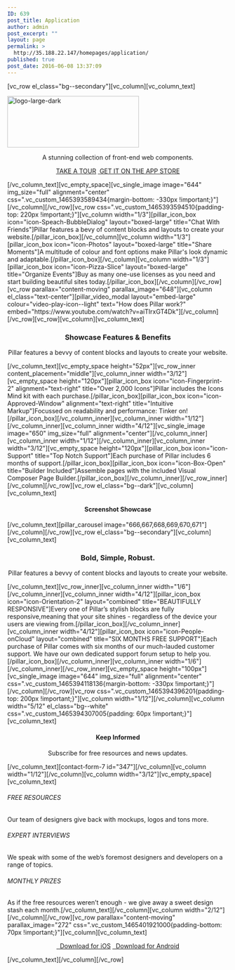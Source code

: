 ```yaml
---
ID: 639
post_title: Application
author: admin
post_excerpt: ""
layout: page
permalink: >
  http://35.188.22.147/homepages/application/
published: true
post_date: 2016-06-08 13:37:09
---
```

[vc_row el_class="bg--secondary"][vc_column][vc_column_text]
<p class="lead"><img class="size-medium wp-image-642 aligncenter" src="http://35.188.22.147/wp-content/uploads/2016/06/logo-large-dark-300x117.png" alt="logo-large-dark" width="300" height="117" /></p>
<p class="lead" style="text-align: center;">A stunning collection of
front-end web components.</p>
<p style="text-align: center;"><a class="btn btn--primary" href="https://themeforest.net/item/pillar-multipurpose-multiconcept-responsive-wordpress-theme/17795788?ref=tommusrhodus"><span class="btn__text">TAKE A TOUR</span></a> <a class="btn" href="https://themeforest.net/item/pillar-multipurpose-multiconcept-responsive-wordpress-theme/17795788?ref=tommusrhodus"><span class="btn__text"><i class="socicon-apple"></i> GET IT ON THE APP STORE</span></a></p>
[/vc_column_text][vc_empty_space][vc_single_image image="644" img_size="full" alignment="center" css=".vc_custom_1465393589434{margin-bottom: -330px !important;}"][/vc_column][/vc_row][vc_row css=".vc_custom_1465393594510{padding-top: 220px !important;}"][vc_column width="1/3"][pillar_icon_box icon="icon-Speach-BubbleDialog" layout="boxed-large" title="Chat With Friends"]Pillar features a bevy of content blocks and layouts to create your website.[/pillar_icon_box][/vc_column][vc_column width="1/3"][pillar_icon_box icon="icon-Photos" layout="boxed-large" title="Share Moments"]A multitude of colour and font options make Pillar's look dynamic and adaptable.[/pillar_icon_box][/vc_column][vc_column width="1/3"][pillar_icon_box icon="icon-Pizza-Slice" layout="boxed-large" title="Organize Events"]Buy as many one-use licenses as you need and start building beautiful sites today.[/pillar_icon_box][/vc_column][/vc_row][vc_row parallax="content-moving" parallax_image="648"][vc_column el_class="text-center"][pillar_video_modal layout="embed-large" colour="video-play-icon--light" text="How does Pillar work?" embed="https://www.youtube.com/watch?v=aiTIrxGT4Dk"][/vc_column][/vc_row][vc_row][vc_column][vc_column_text]
<h3 style="text-align: center;">Showcase Features &amp; Benefits</h3>
<p class="lead" style="text-align: center;">Pillar features a bevvy of content blocks and layouts to create your website.</p>
[/vc_column_text][vc_empty_space height="52px"][vc_row_inner content_placement="middle"][vc_column_inner width="3/12"][vc_empty_space height="120px"][pillar_icon_box icon="icon-Fingerprint-2" alignment="text-right" title="Over 2,000 Icons"]Pillar includes the Icons Mind kit with each purchase.[/pillar_icon_box][pillar_icon_box icon="icon-Approved-Window" alignment="text-right" title="Intuitive Markup"]Focussed on readability and performance: Tinker on![/pillar_icon_box][/vc_column_inner][vc_column_inner width="1/12"][/vc_column_inner][vc_column_inner width="4/12"][vc_single_image image="650" img_size="full" alignment="center"][/vc_column_inner][vc_column_inner width="1/12"][/vc_column_inner][vc_column_inner width="3/12"][vc_empty_space height="120px"][pillar_icon_box icon="icon-Support" title="Top Notch Support"]Each purchase of Pillar includes 6 months of support.[/pillar_icon_box][pillar_icon_box icon="icon-Box-Open" title="Builder Included"]Assemble pages with the included Visual Composer Page Builder.[/pillar_icon_box][/vc_column_inner][/vc_row_inner][/vc_column][/vc_row][vc_row el_class="bg--dark"][vc_column][vc_column_text]
<h4 style="text-align: center;">Screenshot Showcase</h4>
[/vc_column_text][pillar_carousel image="666,667,668,669,670,671"][/vc_column][/vc_row][vc_row el_class="bg--secondary"][vc_column][vc_column_text]
<h3 style="text-align: center;">Bold, Simple, Robust.</h3>
<p class="lead" style="text-align: center;">Pillar features a bevvy of content blocks and layouts to create your website.</p>
[/vc_column_text][vc_row_inner][vc_column_inner width="1/6"][/vc_column_inner][vc_column_inner width="4/12"][pillar_icon_box icon="icon-Orientation-2" layout="combined" title="BEAUTIFULLY RESPONSIVE"]Every one of Pillar’s stylish blocks are fully responsive,meaning that your site shines - regardless of the device your users are viewing from.[/pillar_icon_box][/vc_column_inner][vc_column_inner width="4/12"][pillar_icon_box icon="icon-People-onCloud" layout="combined" title="SIX MONTHS FREE SUPPORT"]Each purchase of Pillar comes with six months of our much-lauded customer support. We have our own dedicated support forum setup to help you.[/pillar_icon_box][/vc_column_inner][vc_column_inner width="1/6"][/vc_column_inner][/vc_row_inner][vc_empty_space height="100px"][vc_single_image image="644" img_size="full" alignment="center" css=".vc_custom_1465394118136{margin-bottom: -330px !important;}"][/vc_column][/vc_row][vc_row css=".vc_custom_1465394396201{padding-top: 200px !important;}"][vc_column width="1/12"][/vc_column][vc_column width="5/12" el_class="bg--white" css=".vc_custom_1465394307005{padding: 60px !important;}"][vc_column_text]
<h4 style="text-align: center;">Keep Informed</h4>
<p class="lead" style="text-align: center;">Subscribe for free resources and news updates.</p>
[/vc_column_text][contact-form-7 id="347"][/vc_column][vc_column width="1/12"][/vc_column][vc_column width="3/12"][vc_empty_space][vc_column_text]
<h6>FREE RESOURCES</h6>
Our team of designers give back with mockups, logos and tons more.
<h6>EXPERT INTERVIEWS</h6>
We speak with some of the web’s foremost designers and developers on a range of topics.
<h6>MONTHLY PRIZES</h6>
As if the free resources weren’t enough - we give away a sweet design stash each month.[/vc_column_text][/vc_column][vc_column width="2/12"][/vc_column][/vc_row][vc_row parallax="content-moving" parallax_image="272" css=".vc_custom_1465401921000{padding-bottom: 70px !important;}"][vc_column][vc_column_text]
<p style="text-align: center;"><a class="btn" href="https://themeforest.net/item/pillar-multipurpose-multiconcept-responsive-wordpress-theme/17795788?ref=tommusrhodus"><span class="btn__text"><i class="socicon-apple"></i>  Download for iOS</span></a> <a class="btn" href="https://themeforest.net/item/pillar-multipurpose-multiconcept-responsive-wordpress-theme/17795788?ref=tommusrhodus"><span class="btn__text"><i class="socicon-play"></i>  Download for Android</span></a></p>
[/vc_column_text][/vc_column][/vc_row]